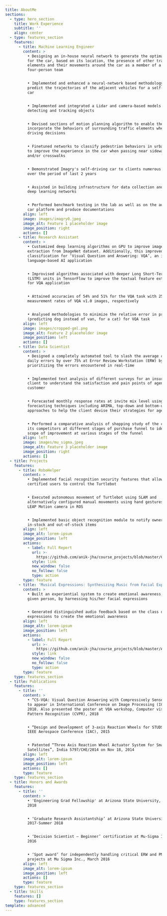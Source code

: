 ```yaml
---
title: AboutMe
sections:
  - type: hero_section
    title: Work Experience
    subtitle: ''
    align: center
  - type: features_section
    features:
      - title: Machine Learning Engineer
        content: >
          • Designing an in-house neural network to generate the optimal path
          for the car, based on its location, the presence of other traffic
          elements and their movements around the car as a member of a
          four-person team


          • Implemented and enhanced a neural-network based methodology to
          predict the trajectories of the adjacent vehicles for a self-driving
          car


          • Implemented and integrated a Lidar and camera-based models for
          detecting and tracking objects


          • Devised sections of motion planning algorithm to enable the car to
          incorporate the behaviors of surrounding traffic elements when making
          driving decisions


          • Finetuned networks to classify pedestrian behaviors in urban areas
          to improve the experience in the car when passing near sidewalks
          and/or crosswalks


          • Demonstrated Imagry's self-driving car to clients numerous times
          over the period of last 2 years


          • Assisted in building infrastructure for data collection and training
          deep learning networks


          • Performed benchmark testing in the lab as well as on the autonomous
          car platform and produce documentations
        align: left
        image: images/imagry0.jpeg
        image_alt: Feature 1 placeholder image
        image_position: right
        actions: []
      - title: Research Assistant
        content: >
          • Customized deep learning algorithms on GPU to improve image feature
          extraction from ImageNet dataset. Additionally, this improved image
          classification for ‘Visual Question and Answering: VQA’, an image +
          language-based AI application  


          • Improvised algorithms associated with deeper Long Short-Term Memory
          (LSTM) units in TensorFlow to improve the textual feature extraction
          for VQA application 


          • Attained accuracies of 54% and 51% for the VQA task with 25% and 1%
          measurement rates of VQA v1.0 images, respectively 


          • Analysed methodologies to minimize the relative error in predictions
          (predicting dog instead of van, for a cat) for VQA task
        align: left
        image: images/cropped-gml.png
        image_alt: Feature 2 placeholder image
        image_position: left
        actions: []
      - title: Data Scientist
        content: >
          • Designed a completely automated tool to slash the average count of
          daily errors by over 75% at Error Review Workstation (ERW) by
          prioritizing the errors encountered in real-time 


          • Implemented text analysis of different surveys for an insurance
          client to understand the satisfaction and pain points of agencies and
          customer


          • Forecasted monthly response rates at invite mix level using multiple
          forecasting techniques including ARIMA, top-down and bottom-up
          approaches to help the client devise their strategies for agencies 


          • Performed a comparative analysis of shopping study of the client and
          its competitors at different stages of purchase funnel to identify the
          scope of improvement at various stages of the funnel
        align: left
        image: images/mu_sigma.jpeg
        image_alt: Feature 3 placeholder image
        image_position: right
        actions: []
  - title: Projects
    features:
      - title: RoboHelper
        content: >
          • Implemented facial recognition security features that allow only
          certified users to control the Turtlebot


          • Executed autonomous movement of Turtlebot using SLAM and
          alternatively configured manual movements using hand gestures through
          LEAP Motion camera in ROS


          • Implemented basic object recognition module to notify owners for
          in-stock and out-of-stock items
        align: left
        image_alt: lorem-ipsum
        image_position: left
        actions:
          - label: Full Report
            url: >-
              https://github.com/anik-jha/course_projects/blob/master/CSE591_Perception_in_Robotics_Report.pdf
            style: link
            new_window: false
            no_follow: false
            type: action
        type: feature
      - title: 'Musical Expressions: Synthesizing Music from Facial Expressions'
        content: >
          • Built an experiential system to create emotional awareness, of a
          given person, by harnessing his/her facial expressions  


          • Generated distinguished audio feedback based on the class of
          expressions to create the emotional awareness
        align: left
        image_alt: lorem-ipsum
        image_position: left
        actions:
          - label: Full Report
            url: >-
              https://github.com/anik-jha/course_projects/blob/master/AME520_Understanding_Activity_Report.pdf
            style: link
            new_window: false
            no_follow: false
            type: action
        type: feature
    type: features_section
  - title: Publications
    features:
      - title: ''
        content: >
          • “CS-VQA: Visual Question Answering with Compressively Sensed Images”
          to appear in International Conference on Image Processing (ICIP),
          2018. Also presented the poster at VQA workshop, Computer vision and
          Pattern Recognition (CVPR), 2018 


          • “Design and Development of 3-axis Reaction Wheels for STUDSAT-2” in
          IEEE Aerospace Conference (IAC), 2015 


          • Patented “Three Axis Reaction Wheel Actuator System for Small
          Satellites”, India 5797/CHE/2014 on Nov 18, 2014
        align: left
        image_alt: lorem-ipsum
        image_position: left
        actions: []
        type: feature
    type: features_section
  - title: Honors and Awards
    features:
      - title: ''
        content: >
          • 'Engineering Grad Fellowship' at Arizona State University, Spring
          2018 


          • ‘Graduate Research Assistantship’ at Arizona State University, Fall
          2017-Summer 2018


          • ‘Decision Scientist – Beginner’ certification at Mu-Sigma Inc., May
          2016 


          • ‘Spot award’ for independently handling critical ERW and PMD
          projects at Mu Sigma Inc., March 2016
        align: left
        image_alt: lorem-ipsum
        image_position: left
        actions: []
        type: feature
    type: features_section
  - title: Skills
    features: []
    type: features_section
template: advanced
---
```

